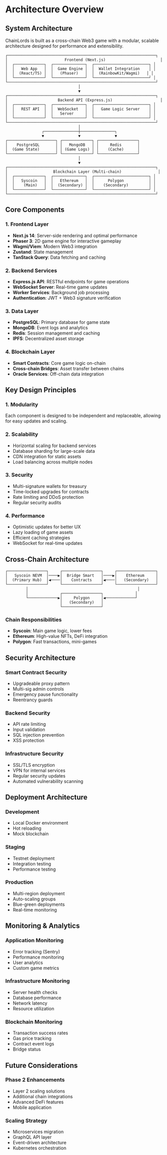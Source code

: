 # Architecture Overview

## System Architecture

ChainLords is built as a cross-chain Web3 game with a modular, scalable architecture designed for performance and extensibility.

```
┌─────────────────────────────────────────────────────────────────┐
│                         Frontend (Next.js)                        │
│  ┌─────────────┐  ┌──────────────┐  ┌────────────────────────┐ │
│  │   Web App   │  │  Game Engine │  │  Wallet Integration    │ │
│  │  (React/TS) │  │   (Phaser)   │  │  (RainbowKit/Wagmi)   │ │
│  └─────────────┘  └──────────────┘  └────────────────────────┘ │
└─────────────────────────────────────────────────────────────────┘
                                │
                                ▼
┌─────────────────────────────────────────────────────────────────┐
│                      Backend API (Express.js)                     │
│  ┌─────────────┐  ┌──────────────┐  ┌────────────────────────┐ │
│  │   REST API  │  │  WebSocket   │  │   Game Logic Server    │ │
│  │             │  │   Server     │  │                        │ │
│  └─────────────┘  └──────────────┘  └────────────────────────┘ │
└─────────────────────────────────────────────────────────────────┘
                                │
                ┌───────────────┼───────────────┐
                ▼               ▼               ▼
┌─────────────────────┐ ┌─────────────┐ ┌─────────────────┐
│    PostgreSQL       │ │   MongoDB   │ │     Redis       │
│  (Game State)       │ │ (Game Logs) │ │    (Cache)      │
└─────────────────────┘ └─────────────┘ └─────────────────┘
                                │
                                ▼
┌─────────────────────────────────────────────────────────────────┐
│                    Blockchain Layer (Multi-chain)                │
│  ┌─────────────┐  ┌──────────────┐  ┌────────────────────────┐ │
│  │   Syscoin   │  │   Ethereum   │  │      Polygon           │ │
│  │    (Main)   │  │  (Secondary) │  │    (Secondary)         │ │
│  └─────────────┘  └──────────────┘  └────────────────────────┘ │
└─────────────────────────────────────────────────────────────────┘
```

## Core Components

### 1. Frontend Layer
- **Next.js 14**: Server-side rendering and optimal performance
- **Phaser 3**: 2D game engine for interactive gameplay
- **Wagmi/Viem**: Modern Web3 integration
- **Zustand**: State management
- **TanStack Query**: Data fetching and caching

### 2. Backend Services
- **Express.js API**: RESTful endpoints for game operations
- **WebSocket Server**: Real-time game updates
- **Worker Services**: Background job processing
- **Authentication**: JWT + Web3 signature verification

### 3. Data Layer
- **PostgreSQL**: Primary database for game state
- **MongoDB**: Event logs and analytics
- **Redis**: Session management and caching
- **IPFS**: Decentralized asset storage

### 4. Blockchain Layer
- **Smart Contracts**: Core game logic on-chain
- **Cross-chain Bridges**: Asset transfer between chains
- **Oracle Services**: Off-chain data integration

## Key Design Principles

### 1. Modularity
Each component is designed to be independent and replaceable, allowing for easy updates and scaling.

### 2. Scalability
- Horizontal scaling for backend services
- Database sharding for large-scale data
- CDN integration for static assets
- Load balancing across multiple nodes

### 3. Security
- Multi-signature wallets for treasury
- Time-locked upgrades for contracts
- Rate limiting and DDoS protection
- Regular security audits

### 4. Performance
- Optimistic updates for better UX
- Lazy loading of game assets
- Efficient caching strategies
- WebSocket for real-time updates

## Cross-Chain Architecture

```
┌─────────────────┐     ┌─────────────────┐     ┌─────────────────┐
│   Syscoin NEVM  │────▶│  Bridge Smart   │────▶│    Ethereum     │
│  (Primary Hub)  │◀────│    Contracts    │◀────│   (Secondary)   │
└─────────────────┘     └─────────────────┘     └─────────────────┘
         │                                                │
         │              ┌─────────────────┐              │
         └─────────────▶│     Polygon     │◀─────────────┘
                        │   (Secondary)   │
                        └─────────────────┘
```

### Chain Responsibilities
- **Syscoin**: Main game logic, lower fees
- **Ethereum**: High-value NFTs, DeFi integration
- **Polygon**: Fast transactions, mini-games

## Security Architecture

### Smart Contract Security
- Upgradeable proxy pattern
- Multi-sig admin controls
- Emergency pause functionality
- Reentrancy guards

### Backend Security
- API rate limiting
- Input validation
- SQL injection prevention
- XSS protection

### Infrastructure Security
- SSL/TLS encryption
- VPN for internal services
- Regular security updates
- Automated vulnerability scanning

## Deployment Architecture

### Development
- Local Docker environment
- Hot reloading
- Mock blockchain

### Staging
- Testnet deployment
- Integration testing
- Performance testing

### Production
- Multi-region deployment
- Auto-scaling groups
- Blue-green deployments
- Real-time monitoring

## Monitoring & Analytics

### Application Monitoring
- Error tracking (Sentry)
- Performance monitoring
- User analytics
- Custom game metrics

### Infrastructure Monitoring
- Server health checks
- Database performance
- Network latency
- Resource utilization

### Blockchain Monitoring
- Transaction success rates
- Gas price tracking
- Contract event logs
- Bridge status

## Future Considerations

### Phase 2 Enhancements
- Layer 2 scaling solutions
- Additional chain integrations
- Advanced DeFi features
- Mobile application

### Scaling Strategy
- Microservices migration
- GraphQL API layer
- Event-driven architecture
- Kubernetes orchestration